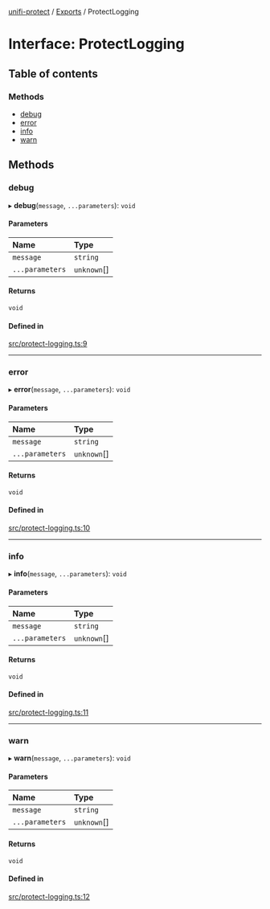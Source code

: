 [unifi-protect](../README.md) / [Exports](../modules.md) / ProtectLogging

# Interface: ProtectLogging

## Table of contents

### Methods

- [debug](ProtectLogging.md#debug)
- [error](ProtectLogging.md#error)
- [info](ProtectLogging.md#info)
- [warn](ProtectLogging.md#warn)

## Methods

### debug

▸ **debug**(`message`, `...parameters`): `void`

#### Parameters

| Name | Type |
| :------ | :------ |
| `message` | `string` |
| `...parameters` | `unknown`[] |

#### Returns

`void`

#### Defined in

[src/protect-logging.ts:9](https://github.com/hjdhjd/unifi-protect/blob/f89bcca/src/protect-logging.ts#L9)

___

### error

▸ **error**(`message`, `...parameters`): `void`

#### Parameters

| Name | Type |
| :------ | :------ |
| `message` | `string` |
| `...parameters` | `unknown`[] |

#### Returns

`void`

#### Defined in

[src/protect-logging.ts:10](https://github.com/hjdhjd/unifi-protect/blob/f89bcca/src/protect-logging.ts#L10)

___

### info

▸ **info**(`message`, `...parameters`): `void`

#### Parameters

| Name | Type |
| :------ | :------ |
| `message` | `string` |
| `...parameters` | `unknown`[] |

#### Returns

`void`

#### Defined in

[src/protect-logging.ts:11](https://github.com/hjdhjd/unifi-protect/blob/f89bcca/src/protect-logging.ts#L11)

___

### warn

▸ **warn**(`message`, `...parameters`): `void`

#### Parameters

| Name | Type |
| :------ | :------ |
| `message` | `string` |
| `...parameters` | `unknown`[] |

#### Returns

`void`

#### Defined in

[src/protect-logging.ts:12](https://github.com/hjdhjd/unifi-protect/blob/f89bcca/src/protect-logging.ts#L12)
